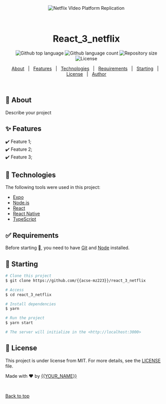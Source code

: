 <div align="center" id="top"> 
  <img src="./.github/app.gif" alt="Netflix VIdeo Platform Replication" />

  &#xa0;

  <!-- <a href="https://react_3_netflix.netlify.app">Demo</a> -->
</div>

<h1 align="center">React_3_netflix</h1>

<p align="center">
  <img alt="Github top language" src="https://img.shields.io/github/languages/top/{{acse-mz223}}/react_3_netflix?color=56BEB8">

  <img alt="Github language count" src="https://img.shields.io/github/languages/count/{{acse-mz223}}/react_3_netflix?color=56BEB8">

  <img alt="Repository size" src="https://img.shields.io/github/repo-size/{{acse-mz223}}/react_3_netflix?color=56BEB8">

  <img alt="License" src="https://img.shields.io/github/license/{{acse-mz223}}/react_3_netflix?color=56BEB8">

  <!-- <img alt="Github issues" src="https://img.shields.io/github/issues/{{acse-mz223}}/react_3_netflix?color=56BEB8" /> -->

  <!-- <img alt="Github forks" src="https://img.shields.io/github/forks/{{acse-mz223}}/react_3_netflix?color=56BEB8" /> -->

  <!-- <img alt="Github stars" src="https://img.shields.io/github/stars/{{acse-mz223}}/react_3_netflix?color=56BEB8" /> -->
</p>

<!-- Status -->

<!-- <h4 align="center"> 
	🚧  React_3_netflix 🚀 Under construction...  🚧
</h4> 

<hr> -->

<p align="center">
  <a href="#dart-about">About</a> &#xa0; | &#xa0; 
  <a href="#sparkles-features">Features</a> &#xa0; | &#xa0;
  <a href="#rocket-technologies">Technologies</a> &#xa0; | &#xa0;
  <a href="#white_check_mark-requirements">Requirements</a> &#xa0; | &#xa0;
  <a href="#checkered_flag-starting">Starting</a> &#xa0; | &#xa0;
  <a href="#memo-license">License</a> &#xa0; | &#xa0;
  <a href="https://github.com/{{acse-mz223}}" target="_blank">Author</a>
</p>

<br>

## :dart: About ##

Describe your project

## :sparkles: Features ##

:heavy_check_mark: Feature 1;\
:heavy_check_mark: Feature 2;\
:heavy_check_mark: Feature 3;

## :rocket: Technologies ##

The following tools were used in this project:

- [Expo](https://expo.io/)
- [Node.js](https://nodejs.org/en/)
- [React](https://pt-br.reactjs.org/)
- [React Native](https://reactnative.dev/)
- [TypeScript](https://www.typescriptlang.org/)

## :white_check_mark: Requirements ##

Before starting :checkered_flag:, you need to have [Git](https://git-scm.com) and [Node](https://nodejs.org/en/) installed.

## :checkered_flag: Starting ##

```bash
# Clone this project
$ git clone https://github.com/{{acse-mz223}}/react_3_netflix

# Access
$ cd react_3_netflix

# Install dependencies
$ yarn

# Run the project
$ yarn start

# The server will initialize in the <http://localhost:3000>
```

## :memo: License ##

This project is under license from MIT. For more details, see the [LICENSE](LICENSE.md) file.


Made with :heart: by <a href="https://github.com/{{acse-mz223}}" target="_blank">{{YOUR_NAME}}</a>

&#xa0;

<a href="#top">Back to top</a>
